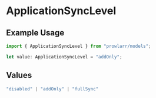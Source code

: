 # ApplicationSyncLevel

## Example Usage

```typescript
import { ApplicationSyncLevel } from "prowlarr/models";

let value: ApplicationSyncLevel = "addOnly";
```

## Values

```typescript
"disabled" | "addOnly" | "fullSync"
```